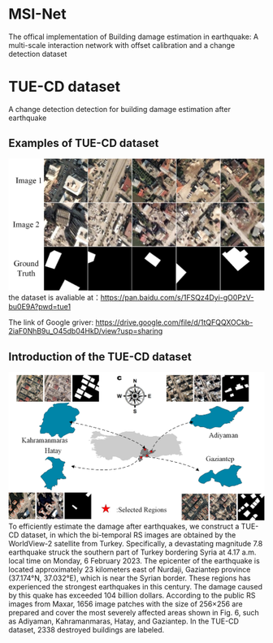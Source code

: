 # MSI-Net
The offical implementation of 
Building damage estimation in earthquake: A multi-scale interaction network with offset calibration and a change detection dataset


# TUE-CD dataset
A change detection detection for building damage estimation after earthquake

## Examples of TUE-CD dataset

![image-20210228153142126](./fig2.jpg)
the dataset is avaliable at：https://pan.baidu.com/s/1FSQz4Dyi-gO0PzV-bu0E9A?pwd=tue1 

The link of Google griver: https://drive.google.com/file/d/1tQFQQXOCkb-2iaF0NhB9u_O45db04HkD/view?usp=sharing

## Introduction of the TUE-CD dataset
![image-20210228153142126](./fig1.jpg)
 To efficiently estimate the damage after earthquakes, we construct a TUE-CD dataset, in which the bi-temporal RS images are obtained by the WorldView-2 satellite from Turkey. Specifically, a devastating magnitude 7.8 earthquake struck the southern part of Turkey bordering Syria at 4.17 a.m. local time on Monday, 6 February 2023. The epicenter of the earthquake is located approximately 23 kilometers east of Nurdaji, Gaziantep province (37.174°N, 37.032°E), which is near the Syrian border. These regions has experienced the strongest earthquakes in this century. The damage caused by this quake has exceeded 104 billion dollars. According to the public RS images from Maxar, 1656 image patches with the size of 256×256 are prepared and cover the most severely affected areas shown in Fig. 6, such as Adiyaman, Kahramanmaras, Hatay, and Gaziantep. In the TUE-CD dataset, 2338 destroyed buildings are labeled.
 
